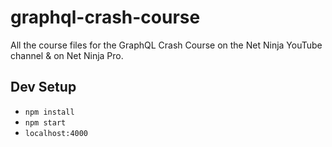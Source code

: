 # graphql-crash-course
All the course files for the GraphQL Crash Course on the Net Ninja YouTube channel &amp; on Net Ninja Pro.

## Dev Setup

- `npm install`
- `npm start`
- `localhost:4000`

